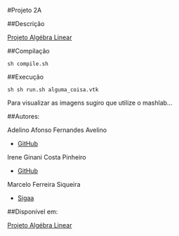 #Projeto 2A 

##Descrição

[Projeto Algébra Linear](https://github.com/aafavelino/Project2A/blob/master/pdsampling.pdf)

##Compilação 
```shell
sh compile.sh
```

##Execução
```shell
sh sh run.sh alguma_coisa.vtk
```
Para visualizar as imagens sugiro que utilize o mashlab...

##Autores:

Adelino Afonso Fernandes Avelino
 - [GitHub](https://github.com/aafavelino)

Irene Ginani Costa Pinheiro 
 - [GitHub](https://github.com/IreneGinani)

Marcelo Ferreira Siqueira
 - [Sigaa](https://sigaa.ufrn.br/sigaa/public/docente/portal.jsf?siape=1171465)

##Disponível em:

[Projeto Algébra Linear](https://github.com/aafavelino/Project2A)


